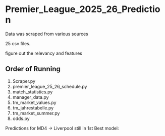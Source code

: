 # Premier_League_2025_26_Prediction

Data was scraped from various sources  

25 csv files. 

figure out the relevancy and features 


## Order of Running
1) Scraper.py
2) premier_league_25_26_schedule.py
3) match_statistics.py
4) manager_data.py
5) tm_market_values.py
6) tm_jahrestabelle.py
7) tm_market_summer.py
8) odds.py

Predictions for MD4 -> Liverpool still in 1st
Best model: 
